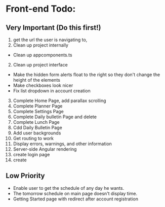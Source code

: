 # Front-end Todo:

## Very Important (Do this first!)
1. get the url the user is navigating to, 
1. Clean up project internally
  * Clean up appcomponents.ts
2. Clean up project interface
  * Make the hidden form alerts float to the right so they don't change the height of the elements
  * Make checkboxes look nicer
  * Fix list dropdown in account creation
3. Complete Home Page, add parallax scrolling
4. Complete Planner Page
5. Complete Settings Page
6. Complete Daily bulletin Page and delete 
7. Complete Lunch Page
8. Cdd Daily Bulletin Page
9. Add user backgrounds
10. Get routing to work
11. Display errors, warnings, and other information
12. Server-side Angular rendering
13. create login page
14. create 

## Low Priority
- Enable user to get the schedule of any day he wants.
- The tomorrow schedule on main page doesn't display time.
- Getting Started page with redirect after account registration
